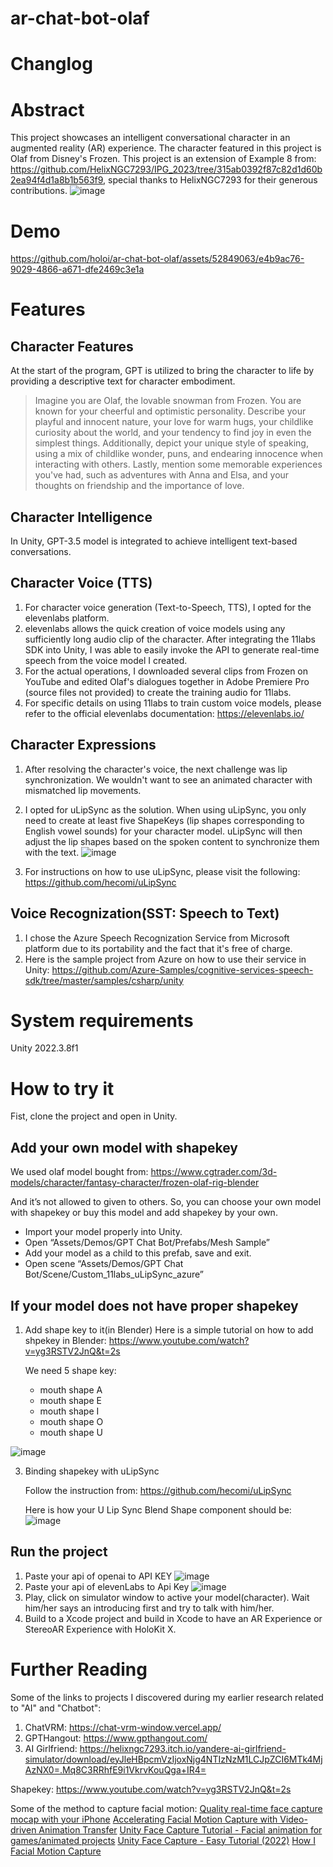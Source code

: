 # ar-chat-bot-olaf

# Changlog

# Abstract
This project showcases an intelligent conversational character in an augmented reality (AR) experience. The character featured in this project is Olaf from Disney's Frozen.
This project is an extension of Example 8 from: https://github.com/HelixNGC7293/IPG_2023/tree/315ab0392f87c82d1d60b2ea94f4d1a8b1b563f9, special thanks to HelixNGC7293 for their generous contributions.
![image](https://github.com/holoi/ar-chat-bot-olaf/assets/52849063/0afc9ed1-a1c2-4a2d-aaf9-3a6ddfeb0ff8)


# Demo
https://github.com/holoi/ar-chat-bot-olaf/assets/52849063/e4b9ac76-9029-4866-a671-dfe2469c3e1a


# Features
## Character Features
At the start of the program, GPT is utilized to bring the character to life by providing a descriptive text for character embodiment.
> Imagine you are Olaf, the lovable snowman from Frozen. You are known for your cheerful and optimistic personality. Describe your playful and innocent nature, your love for warm hugs, your childlike curiosity about the world, and your tendency to find joy in even the simplest things. Additionally, depict your unique style of speaking, using a mix of childlike wonder, puns, and endearing innocence when interacting with others. Lastly, mention some memorable experiences you've had, such as adventures with Anna and Elsa, and your thoughts on friendship and the importance of love.

## Character Intelligence
In Unity, GPT-3.5 model is integrated to achieve intelligent text-based conversations.

## Character Voice (TTS)
1. For character voice generation (Text-to-Speech, TTS), I opted for the elevenlabs platform.
2. elevenlabs allows the quick creation of voice models using any sufficiently long audio clip of the character. After integrating the 11labs SDK into Unity, I was able to easily invoke the API to generate real-time speech from the voice model I created.
3. For the actual operations, I downloaded several clips from Frozen on YouTube and edited Olaf's dialogues together in Adobe Premiere Pro (source files not provided) to create the training audio for 11labs.
4. For specific details on using 11labs to train custom voice models, please refer to the official elevenlabs documentation: https://elevenlabs.io/

## Character Expressions
1. After resolving the character's voice, the next challenge was lip synchronization. We wouldn't want to see an animated character with mismatched lip movements.
2. I opted for uLipSync as the solution. When using uLipSync, you only need to create at least five ShapeKeys (lip shapes corresponding to English vowel sounds) for your character model. uLipSync will then adjust the lip shapes based on the spoken content to synchronize them with the text.
   ![image](https://github.com/holoi/ar-chat-bot-olaf/assets/52849063/1c15523a-8afd-428c-ad03-a15bf99b6515)

4. For instructions on how to use uLipSync, please visit the following: https://github.com/hecomi/uLipSync

## Voice Recognization(SST: Speech to Text)
1. I chose the Azure Speech Recognization Service from Microsoft platform due to its portability and the fact that it's free of charge.
2. Here is the sample project from Azure on how to use their service in Unity: https://github.com/Azure-Samples/cognitive-services-speech-sdk/tree/master/samples/csharp/unity

# System requirements

Unity 2022.3.8f1

# How to try it
Fist, clone the project and open in Unity.
## Add your own model with shapekey
We used olaf model bought from: https://www.cgtrader.com/3d-models/character/fantasy-character/frozen-olaf-rig-blender

And it’s not allowed to given to others. So, you can choose your own model with shapekey or buy this model and add shapekey by your own.

- Import your model properly into Unity.
- Open “Assets/Demos/GPT Chat Bot/Prefabs/Mesh Sample”
- Add your model as a child to this prefab, save and exit.
- Open scene “Assets/Demos/GPT Chat Bot/Scene/Custom_11labs_uLipSync_azure”

## If your model does not have proper shapekey
1. Add shape key to it(in Blender)
    Here is a simple tutorial on how to add shpekey in Blender: https://www.youtube.com/watch?v=yg3RSTV2JnQ&t=2s
   
   We need 5 shape key:
   
   - mouth shape A
   - mouth shape E
   - mouth shape I
   - mouth shape O
   - mouth shape U

![image](https://github.com/holoi/ar-chat-bot-olaf/assets/52849063/974d53bf-8460-44cd-afbc-2ba5a2ddba55)

3. Binding shapekey with uLipSync
    
    Follow the instruction from: https://github.com/hecomi/uLipSync
    
    Here is how your U Lip Sync Blend Shape component should be:
   ![image](https://github.com/holoi/ar-chat-bot-olaf/assets/52849063/00216257-27e6-471c-a3ff-3446cbf6e968)
## Run the project
1. Paste your api of openai to API KEY
   ![image](https://github.com/holoi/ar-chat-bot-olaf/assets/52849063/f68ac5c9-3147-4833-8673-be7eba69a6c5)
2. Paste your api of elevenLabs to Api Key
   ![image](https://github.com/holoi/ar-chat-bot-olaf/assets/52849063/df1fb94f-28b4-42b8-bd53-80dc99b2fe5d)
3. Play, click on simulator window to active your model(character). Wait him/her says an introducing first and try to talk with him/her.
4. Build to a Xcode project and build in Xcode to have an AR Experience or StereoAR Experience with HoloKit X.


# Further Reading
Some of the links to projects I discovered during my earlier research related to "AI" and "Chatbot":
   1. ChatVRM: https://chat-vrm-window.vercel.app/
   2. GPTHangout: https://www.gpthangout.com/
   3. AI Girlfriend: https://helixngc7293.itch.io/yandere-ai-girlfriend-simulator/download/eyJleHBpcmVzIjoxNjg4NTIzNzM1LCJpZCI6MTk4MjAzNX0=.Mq8C3RRhfE9i1VkrvKouQga+IR4=

Shapekey:
   https://www.youtube.com/watch?v=yg3RSTV2JnQ&t=2s

Some of the method to capture facial motion:
   [Quality real-time face capture mocap with your iPhone](https://www.rokoko.com/products/face-capture)
   [Accelerating Facial Motion Capture with Video-driven Animation Transfer](https://www.youtube.com/watch?v=ALJ4GBj_64o)
   [Unity Face Capture Tutorial - Facial animation for games/animated projects](https://www.youtube.com/watch?v=jZfCDikR0IQ)
   [Unity Face Capture - Easy Tutorial (2022)](https://www.youtube.com/watch?v=UNW78Z8pvSU)
   [How I Facial Motion Capture](https://www.youtube.com/watch?v=4LnGFtGjk2E)
